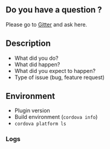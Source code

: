 ## Do you have a question ?

Please go to [Gitter](https://gitter.im/cordova-plugin-fingerprint-aio) and ask here.

## Description

* What did you do?
* What did happen?
* What did you expect to happen?
* Type of issue (bug, feature request)

## Environment

* Plugin version
* Build environment (```cordova info```)
* ```cordova platform ls```

### Logs
